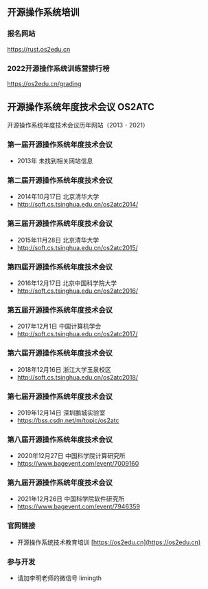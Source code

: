 
## 开源操作系统培训
### 报名网站
<https://rust.os2edu.cn>

### 2022开源操作系统训练营排行榜
<https://os2edu.cn/grading>

## 开源操作系统年度技术会议 OS2ATC
开源操作系统年度技术会议历年网站（2013 - 2021） 

### 第一届开源操作系统年度技术会议
* 2013年 未找到相关网站信息

### 第二届开源操作系统年度技术会议
* 2014年10月17日 北京清华大学  
* <http://soft.cs.tsinghua.edu.cn/os2atc2014/>

### 第三届开源操作系统年度技术会议
* 2015年11月28日 北京清华大学  
* <http://soft.cs.tsinghua.edu.cn/os2atc2015/>

### 第四届开源操作系统年度技术会议
* 2016年12月17日 北京中国科学院大学  
* <http://soft.cs.tsinghua.edu.cn/os2atc2016/>

### 第五届开源操作系统年度技术会议
* 2017年12月1日 中国计算机学会  
* <http://soft.cs.tsinghua.edu.cn/os2atc2017/>

### 第六届开源操作系统年度技术会议
* 2018年12月16日 浙江大学玉泉校区  
* <http://soft.cs.tsinghua.edu.cn/os2atc2018/>

### 第七届开源操作系统年度技术会议
* 2019年12月14日 深圳鹏城实验室  
* <https://bss.csdn.net/m/topic/os2atc>

### 第八届开源操作系统年度技术会议
* 2020年12月27日 中国科学院计算研究所  
* <https://www.bagevent.com/event/7009160>

### 第九届开源操作系统年度技术会议
* 2021年12月26日 中国科学院软件研究所  
* <https://www.bagevent.com/event/7946359>

### 官网链接
* 开源操作系统技术教育培训 [https://os2edu.cn](https://os2edu.cn)

### 参与开发
* 请加李明老师的微信号 limingth


